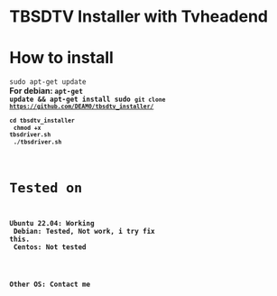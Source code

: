 # TBSDTV Installer with Tvheadend

# How to install
<code>sudo apt-get update</code><br>
<b> For debian: <code>apt-get update && apt-get install sudo
<code>git clone https://github.com/DEAM0/tbsdtv_installer/</code><br>
<code>cd tbsdtv_installer</code><br>
<code>chmod +x tbsdriver.sh</code><br>
<code>./tbsdriver.sh</code>

# Tested on
Ubuntu 22.04: Working <br>
Debian: Tested, Not work, i try fix this.<br>
Centos: Not tested<br><br>

Other OS: Contact me

